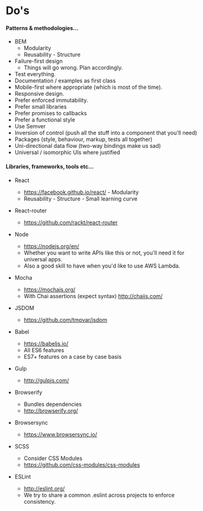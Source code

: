 # Do's
#### Patterns & methodologies...

- BEM
    - Modularity
    - Reusability
    - Structure
- Failure-first design
    - Things will go wrong. Plan accordingly.
- Test everything.
- Documentation / examples as first class
- Mobile-first where appropriate (which is most of the time).
- Responsive design.
- Prefer enforced immutability.
- Prefer small libraries
- Prefer promises to callbacks
- Prefer a functional style
- Use Semver
- Inversion of control (push all the stuff into a component that you'll need)
- Packages (style, behaviour, markup, tests all together)
- Uni-directional data flow (two-way bindings make us sad)
- Universal / isomorphic UIs where justified

#### Libraries, frameworks, tools etc...

- React
    - https://facebook.github.io/react/
    - Modularity
    - Reusability
    - Structure
    - Small learning curve
- React-router
    - https://github.com/rackt/react-router
- Node
    - https://nodejs.org/en/
    - Whether you want to write APIs like this or not, you'll need it for universal apps.
    - Also a good skill to have when you'd like to use AWS Lambda.
- Mocha
    - https://mochajs.org/
    - With Chai assertions (expect syntax) http://chaijs.com/
- JSDOM
    - https://github.com/tmpvar/jsdom
- Babel
    - https://babeljs.io/
    - All ES6 features
    - ES7+ features on a case by case basis
- Gulp
    - http://gulpjs.com/
- Browserify
    - Bundles dependencies
    - http://browserify.org/
- Browsersync
    - https://www.browsersync.io/
- SCSS
    - Consider CSS Modules
    - https://github.com/css-modules/css-modules

- ESLint
    - http://eslint.org/
    - We try to share a common .eslint across projects to enforce consistency.
